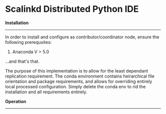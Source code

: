 Scalinkd Distributed Python IDE
===============================


**Installation**
************

In order to install and configure as contributor/coordinator node, ensure the following prerequsites:

1) Anaconda V > 5.0

...and that's that.

The purpose of this implementation is to allow for the least dependant replication requirement. The conda environment contains
heirarchical file orientation and package requirements, and allows for overriding entirely local processed configuration. Simply
delete the conda env to rid the installation and all requirements entirely.

**Operation**
*********

